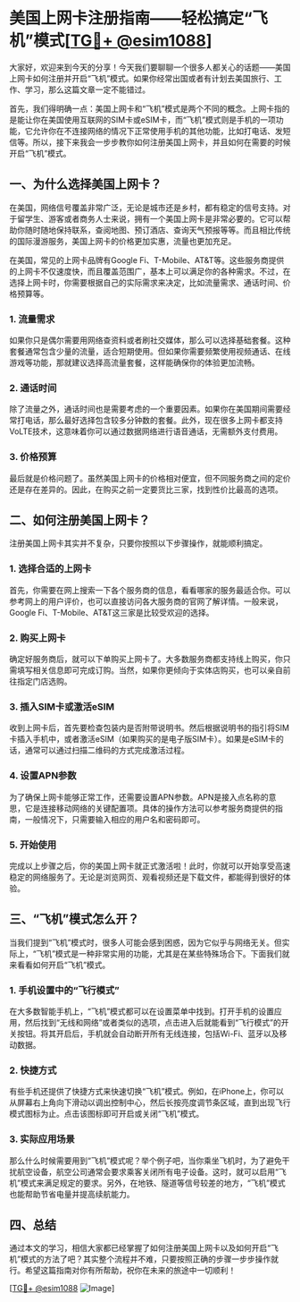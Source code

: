 # 美国上网卡注册指南——轻松搞定“飞机”模式[[TG💪+ @esim1088](https://t.me/s/esim1088)]

大家好，欢迎来到今天的分享！今天我们要聊聊一个很多人都关心的话题——美国上网卡如何注册并开启“飞机”模式。如果你经常出国或者有计划去美国旅行、工作、学习，那么这篇文章一定不能错过。

首先，我们得明确一点：美国上网卡和“飞机”模式是两个不同的概念。上网卡指的是能让你在美国使用互联网的SIM卡或eSIM卡，而“飞机”模式则是手机的一项功能，它允许你在不连接网络的情况下正常使用手机的其他功能，比如打电话、发短信等。所以，接下来我会一步步教你如何注册美国上网卡，并且如何在需要的时候开启“飞机”模式。

## 一、为什么选择美国上网卡？

在美国，网络信号覆盖非常广泛，无论是城市还是乡村，都有稳定的信号支持。对于留学生、游客或者商务人士来说，拥有一个美国上网卡是非常必要的。它可以帮助你随时随地保持联系，查阅地图、预订酒店、查询天气预报等等。而且相比传统的国际漫游服务，美国上网卡的价格更加实惠，流量也更加充足。

在美国，常见的上网卡品牌有Google Fi、T-Mobile、AT&T等。这些服务商提供的上网卡不仅速度快，而且覆盖范围广，基本上可以满足你的各种需求。不过，在选择上网卡时，你需要根据自己的实际需求来决定，比如流量需求、通话时间、价格预算等。

### 1. 流量需求

如果你只是偶尔需要用网络查资料或者刷社交媒体，那么可以选择基础套餐。这种套餐通常包含少量的流量，适合短期使用。但如果你需要频繁使用视频通话、在线游戏等功能，那就建议选择高流量套餐，这样能确保你的体验更加流畅。

### 2. 通话时间

除了流量之外，通话时间也是需要考虑的一个重要因素。如果你在美国期间需要经常打电话，那么最好选择包含较多分钟数的套餐。此外，现在很多上网卡都支持VoLTE技术，这意味着你可以通过数据网络进行语音通话，无需额外支付费用。

### 3. 价格预算

最后就是价格问题了。虽然美国上网卡的价格相对便宜，但不同服务商之间的定价还是存在差异的。因此，在购买之前一定要货比三家，找到性价比最高的选项。

## 二、如何注册美国上网卡？

注册美国上网卡其实并不复杂，只要你按照以下步骤操作，就能顺利搞定。

### 1. 选择合适的上网卡

首先，你需要在网上搜索一下各个服务商的信息，看看哪家的服务最适合你。可以参考网上的用户评价，也可以直接访问各大服务商的官网了解详情。一般来说，Google Fi、T-Mobile、AT&T这三家是比较受欢迎的选择。

### 2. 购买上网卡

确定好服务商后，就可以下单购买上网卡了。大多数服务商都支持线上购买，你只需填写相关信息即可完成订购。当然，如果你更倾向于实体店购买，也可以亲自前往指定门店选购。

### 3. 插入SIM卡或激活eSIM

收到上网卡后，首先要检查包装内是否附带说明书。然后根据说明书的指引将SIM卡插入手机中，或者激活eSIM（如果购买的是电子版SIM卡）。如果是eSIM卡的话，通常可以通过扫描二维码的方式完成激活过程。

### 4. 设置APN参数

为了确保上网卡能够正常工作，还需要设置APN参数。APN是接入点名称的意思，它是连接移动网络的关键配置项。具体的操作方法可以参考服务商提供的指南，一般情况下，只需要输入相应的用户名和密码即可。

### 5. 开始使用

完成以上步骤之后，你的美国上网卡就正式激活啦！此时，你就可以开始享受高速稳定的网络服务了。无论是浏览网页、观看视频还是下载文件，都能得到很好的体验。

## 三、“飞机”模式怎么开？

当我们提到“飞机”模式时，很多人可能会感到困惑，因为它似乎与网络无关。但实际上，“飞机”模式是一种非常实用的功能，尤其是在某些特殊场合下。下面我们就来看看如何开启“飞机”模式。

### 1. 手机设置中的“飞行模式”

在大多数智能手机上，“飞机”模式都可以在设置菜单中找到。打开手机的设置应用，然后找到“无线和网络”或者类似的选项，点击进入后就能看到“飞行模式”的开关按钮。将其开启后，手机就会自动断开所有无线连接，包括Wi-Fi、蓝牙以及移动数据。

### 2. 快捷方式

有些手机还提供了快捷方式来快速切换“飞机”模式。例如，在iPhone上，你可以从屏幕右上角向下滑动以调出控制中心，然后长按亮度调节条区域，直到出现飞行模式图标为止。点击该图标即可开启或关闭“飞机”模式。

### 3. 实际应用场景

那么什么时候需要用到“飞机”模式呢？举个例子吧，当你乘坐飞机时，为了避免干扰航空设备，航空公司通常会要求乘客关闭所有电子设备。这时，就可以启用“飞机”模式来满足规定的要求。另外，在地铁、隧道等信号较差的地方，“飞机”模式也能帮助节省电量并提高续航能力。

## 四、总结

通过本文的学习，相信大家都已经掌握了如何注册美国上网卡以及如何开启“飞机”模式的方法了吧？其实整个流程并不难，只要按照正确的步骤一步步操作就行。希望这篇指南对你有所帮助，祝你在未来的旅途中一切顺利！

[[TG💪+ @esim1088](https://t.me/s/esim1088) ![Image](https://i.postimg.cc/4NQfJmqS/Snipaste-2025-05-13-00-14-12.png)]